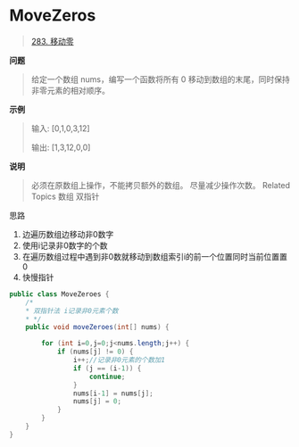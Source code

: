# MoveZeros #
> [283. 移动零](https://www.jianshu.com "283. 移动零")  
>
**问题**

>给定一个数组 nums，编写一个函数将所有 0 移动到数组的末尾，同时保持非零元素的相对顺序。 

__示例__

> 
>输入: [0,1,0,3,12]
>
>输出: [1,3,12,0,0] 

__说明__
>
>必须在原数组上操作，不能拷贝额外的数组。 
>尽量减少操作次数。 
>Related Topics 数组 双指针 

思路
1. 边遍历数组边移动非0数字
2. 使用i记录非0数字的个数
3. 在遍历数组过程中遇到非0数就移动到数组索引i的前一个位置同时当前位置置0
4. 快慢指针

```java
public class MoveZeroes {
    /*
    * 双指针法 i记录非0元素个数
    * */
    public void moveZeroes(int[] nums) {

        for (int i=0,j=0;j<nums.length;j++) {
            if (nums[j] != 0) {
                i++;//记录非0元素的个数加1
                if (j == (i-1)) {
                    continue;
                }
                nums[i-1] = nums[j];
                nums[j] = 0;
            }
        }
    }
}
```

